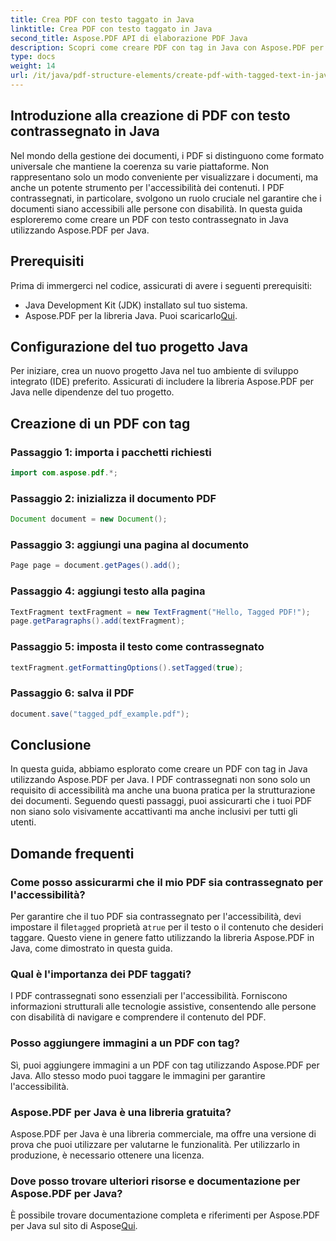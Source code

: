 ```yaml
---
title: Crea PDF con testo taggato in Java
linktitle: Crea PDF con testo taggato in Java
second_title: Aspose.PDF API di elaborazione PDF Java
description: Scopri come creare PDF con tag in Java con Aspose.PDF per Java. La nostra guida passo passo garantisce accessibilità e conformità.
type: docs
weight: 14
url: /it/java/pdf-structure-elements/create-pdf-with-tagged-text-in-java/
---
```


## Introduzione alla creazione di PDF con testo contrassegnato in Java

Nel mondo della gestione dei documenti, i PDF si distinguono come formato universale che mantiene la coerenza su varie piattaforme. Non rappresentano solo un modo conveniente per visualizzare i documenti, ma anche un potente strumento per l'accessibilità dei contenuti. I PDF contrassegnati, in particolare, svolgono un ruolo cruciale nel garantire che i documenti siano accessibili alle persone con disabilità. In questa guida esploreremo come creare un PDF con testo contrassegnato in Java utilizzando Aspose.PDF per Java.

## Prerequisiti

Prima di immergerci nel codice, assicurati di avere i seguenti prerequisiti:

- Java Development Kit (JDK) installato sul tuo sistema.
-  Aspose.PDF per la libreria Java. Puoi scaricarlo[Qui](https://releases.aspose.com/pdf/java/).

## Configurazione del tuo progetto Java

Per iniziare, crea un nuovo progetto Java nel tuo ambiente di sviluppo integrato (IDE) preferito. Assicurati di includere la libreria Aspose.PDF per Java nelle dipendenze del tuo progetto.

## Creazione di un PDF con tag

### Passaggio 1: importa i pacchetti richiesti

```java
import com.aspose.pdf.*;
```

### Passaggio 2: inizializza il documento PDF

```java
Document document = new Document();
```

### Passaggio 3: aggiungi una pagina al documento

```java
Page page = document.getPages().add();
```

### Passaggio 4: aggiungi testo alla pagina

```java
TextFragment textFragment = new TextFragment("Hello, Tagged PDF!");
page.getParagraphs().add(textFragment);
```

### Passaggio 5: imposta il testo come contrassegnato

```java
textFragment.getFormattingOptions().setTagged(true);
```

### Passaggio 6: salva il PDF

```java
document.save("tagged_pdf_example.pdf");
```

## Conclusione

In questa guida, abbiamo esplorato come creare un PDF con tag in Java utilizzando Aspose.PDF per Java. I PDF contrassegnati non sono solo un requisito di accessibilità ma anche una buona pratica per la strutturazione dei documenti. Seguendo questi passaggi, puoi assicurarti che i tuoi PDF non siano solo visivamente accattivanti ma anche inclusivi per tutti gli utenti.

## Domande frequenti

### Come posso assicurarmi che il mio PDF sia contrassegnato per l'accessibilità?

 Per garantire che il tuo PDF sia contrassegnato per l'accessibilità, devi impostare il file`tagged` proprietà a`true` per il testo o il contenuto che desideri taggare. Questo viene in genere fatto utilizzando la libreria Aspose.PDF in Java, come dimostrato in questa guida.

### Qual è l'importanza dei PDF taggati?

I PDF contrassegnati sono essenziali per l'accessibilità. Forniscono informazioni strutturali alle tecnologie assistive, consentendo alle persone con disabilità di navigare e comprendere il contenuto del PDF.

### Posso aggiungere immagini a un PDF con tag?

Sì, puoi aggiungere immagini a un PDF con tag utilizzando Aspose.PDF per Java. Allo stesso modo puoi taggare le immagini per garantire l'accessibilità.

### Aspose.PDF per Java è una libreria gratuita?

Aspose.PDF per Java è una libreria commerciale, ma offre una versione di prova che puoi utilizzare per valutarne le funzionalità. Per utilizzarlo in produzione, è necessario ottenere una licenza.

### Dove posso trovare ulteriori risorse e documentazione per Aspose.PDF per Java?

 È possibile trovare documentazione completa e riferimenti per Aspose.PDF per Java sul sito di Aspose[Qui](https://reference.aspose.com/pdf/java/).